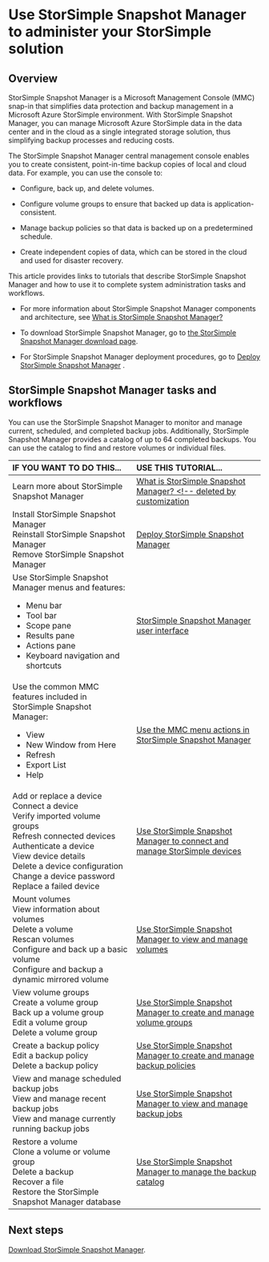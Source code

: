 <properties 
   pageTitle="StorSimple Snapshot Manager administration | Windows Azure"
   description="Provides an overview and links to more information about StorSimple Snapshot Manager solution administration tasks and workflows."
   services="storsimple"
   documentationCenter="NA"
   authors="SharS"
   manager="carolz"
   editor="" />
<tags
	ms.service="storsimple"
	ms.date="08/28/2015"
	wacn.date=""/>

# Use StorSimple Snapshot Manager to administer your StorSimple solution

## Overview

StorSimple Snapshot Manager is a Microsoft Management Console (MMC) snap-in that simplifies data protection and backup management in a <!-- deleted by customization Windows --><!-- keep by customization: begin --> Microsoft <!-- keep by customization: end --> Azure StorSimple environment. With StorSimple Snapshot Manager, you can manage <!-- deleted by customization Windows --><!-- keep by customization: begin --> Microsoft <!-- keep by customization: end --> Azure StorSimple data in the data center and in the cloud as a single integrated storage solution, thus simplifying backup processes and reducing costs.

The StorSimple Snapshot Manager central management console enables you to create consistent, point-in-time backup copies of local and cloud data. For example, you can use the console to:

- Configure, back up, and delete volumes.

- Configure volume groups to ensure that backed up data is application-consistent.

- Manage backup policies so that data is backed up on a predetermined schedule.

- Create independent copies of data, which can be stored in the cloud and used for disaster recovery.

This article provides links to tutorials that describe StorSimple Snapshot Manager and how to use it to complete system administration tasks and workflows.

- For more information about StorSimple Snapshot Manager components and architecture, see [What is StorSimple Snapshot <!-- deleted by customization Manager?](/documentation/articles/storsimple-what-is-snapshot-manager) --><!-- keep by customization: begin --> Manager?](storsimple-what-is-snapshot-manager.md) <!-- keep by customization: end -->

- To download StorSimple Snapshot Manager, go to [the StorSimple Snapshot Manager download page](https://www.microsoft.com/download/details.aspx?id=44220).

- For StorSimple Snapshot Manager deployment procedures, go to [Deploy StorSimple Snapshot <!-- deleted by customization Manager](/documentation/articles/storsimple-snapshot-manager-deployment) --><!-- keep by customization: begin --> Manager](storsimple-snapshot-manager-deployment.md) <!-- keep by customization: end -->.

## StorSimple Snapshot Manager tasks and workflows

You can use the StorSimple Snapshot Manager to monitor and manage current, scheduled, and completed backup jobs. Additionally, StorSimple Snapshot Manager provides a catalog of up to 64 completed backups. You can use the catalog to find and restore volumes or individual files. 

| IF YOU WANT TO DO THIS...  | USE THIS TUTORIAL... |
|:---------------------------|:----------------------|
|Learn more about StorSimple Snapshot Manager | [What is StorSimple Snapshot Manager? <!-- deleted by customization ](/documentation/articles/storsimple-what-is-snapshot-manager)| --><!-- keep by customization: begin --> ](storsimple-what-is-snapshot-manager.md)| <!-- keep by customization: end -->
| Install StorSimple Snapshot Manager<br>Reinstall StorSimple Snapshot Manager<br>Remove StorSimple Snapshot Manager| [Deploy StorSimple Snapshot <!-- deleted by customization Manager](/documentation/articles/storsimple-snapshot-manager-deployment) --><!-- keep by customization: begin --> Manager](storsimple-snapshot-manager-deployment.md) <!-- keep by customization: end --> |
| Use StorSimple Snapshot Manager menus and features:<ul><li>Menu bar</li><li>Tool bar</li><li>Scope pane</li><li>Results pane</li><li>Actions pane</li><li>Keyboard navigation and shortcuts</li></ul>| [StorSimple Snapshot Manager user <!-- deleted by customization interface](/documentation/articles/storsimple-use-snapshot-manager) --><!-- keep by customization: begin --> interface](storsimple-use-snapshot-manager.md) <!-- keep by customization: end --> |
| Use the common MMC features included in StorSimple Snapshot Manager:<ul><li>View</li><li>New Window from Here</li><li>Refresh</li><li>Export List</li><li>Help</li></ul>| [Use the MMC menu actions in StorSimple Snapshot <!-- deleted by customization Manager](/documentation/articles/storsimple-snapshot-manager-mmc-menu) --><!-- keep by customization: begin --> Manager](storsimple-snapshot-manager-mmc-menu.md) <!-- keep by customization: end -->
| Add or replace a device<br>Connect a device<br>Verify imported volume groups<br>Refresh connected devices<br>Authenticate a device<br>View device details<br>Delete a device configuration<br>Change a device password<br>Replace a failed device<br>| [Use StorSimple Snapshot Manager to connect and manage StorSimple <!-- deleted by customization devices](/documentation/articles/storsimple-snapshot-manager-manage-devices) --><!-- keep by customization: begin --> devices](storsimple-snapshot-manager-manage-devices.md) <!-- keep by customization: end --> |
| Mount volumes<br>View information about volumes<br>Delete a volume<br>Rescan volumes<br>Configure and back up a basic volume<br>Configure and backup a dynamic mirrored volume| [Use StorSimple Snapshot Manager to view and manage <!-- deleted by customization volumes](/documentation/articles/storsimple-snapshot-manager-manage-volumes) --><!-- keep by customization: begin --> volumes](storsimple-snapshot-manager-manage-volumes.md) <!-- keep by customization: end --> |
| View volume groups<br>Create a volume group<br>Back up a volume group<br>Edit a volume group<br>Delete a volume group | [Use StorSimple Snapshot Manager to create and manage volume <!-- deleted by customization groups](/documentation/articles/storsimple-snapshot-manager-manage-volume-groups) --><!-- keep by customization: begin --> groups](storsimple-snapshot-manager-manage-volume-groups.md) <!-- keep by customization: end --> |
| Create a backup policy <br>Edit a backup policy<br>Delete a backup policy | [Use StorSimple Snapshot Manager to create and manage backup <!-- deleted by customization policies](/documentation/articles/storsimple-snapshot-manager-manage-backup-policies) --><!-- keep by customization: begin --> policies](storsimple-snapshot-manager-manage-backup-policies.md) <!-- keep by customization: end --> |
| View and manage scheduled backup jobs<br>View and manage recent backup jobs<br>View and manage currently running backup jobs | [Use StorSimple Snapshot Manager to view and manage backup <!-- deleted by customization jobs](/documentation/articles/storsimple-snapshot-manager-manage-backup-jobs) --><!-- keep by customization: begin --> jobs](storsimple-snapshot-manager-manage-backup-jobs.md) <!-- keep by customization: end --> |
| Restore a volume<br>Clone a volume or volume group<br>Delete a backup<br>Recover a file<br>Restore the StorSimple Snapshot Manager database| [Use StorSimple Snapshot Manager to manage the backup <!-- deleted by customization catalog](/documentation/articles/storsimple-snapshot-manager-manage-backup-catalog) --><!-- keep by customization: begin --> catalog](storsimple-snapshot-manager-manage-backup-catalog.md) <!-- keep by customization: end --> |

## Next steps

[Download StorSimple Snapshot Manager](https://www.microsoft.com/download/details.aspx?id=44220).